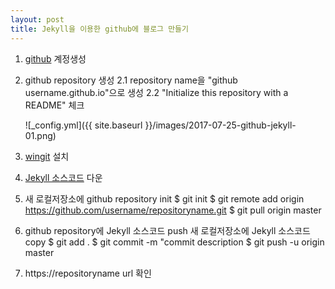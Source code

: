 ```yaml
---
layout: post
title: Jekyll을 이용한 github에 블로그 만들기
---
```


1. [github](https://github.com/) 계정생성
2. github repository 생성
    2.1 repository name을 "github username.github.io"으로 생성
    2.2 "Initialize this repository with a README" 체크
    
    ![_config.yml]({{ site.baseurl }}/images/2017-07-25-github-jekyll-01.png)
    
3. [wingit](https://git-scm.com/download/win) 설치
4. [Jekyll 소스코드](https://github.com/barryclark/jekyll-now) 다운
5. 새 로컬저장소에 github repository init
    $ git init
    $ git remote add origin https://github.com/username/repositoryname.git
    $ git pull origin master
6. github repository에 Jekyll 소스코드 push
    새 로컬저장소에 Jekyll 소스코드 copy
    $ git add .
    $ git commit -m "commit description
    $ git push -u origin master
7. https://repositoryname url 확인
